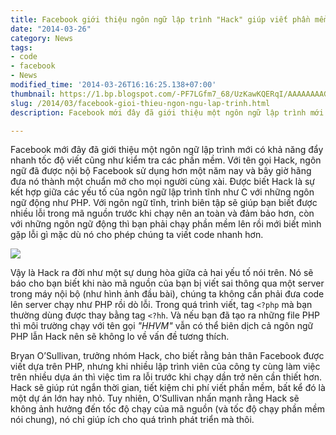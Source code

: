 ```yaml
---
title: Facebook giới thiệu ngôn ngữ lập trình "Hack" giúp viết phần mềm nhanh hơn
date: "2014-03-26"
category: News
tags:
- code
- facebook
- News
modified_time: '2014-03-26T16:16:25.138+07:00'
thumbnail: https://1.bp.blogspot.com/-PF7LGfm7_68/UzKawKQERqI/AAAAAAAAGe4/OxfzzOKWb04/s1600/2442182_Facebook_Hack.png
slug: /2014/03/facebook-gioi-thieu-ngon-ngu-lap-trinh.html
description: Facebook mới đây đã giới thiệu một ngôn ngữ lập trình mới có khả năng đẩy nhanh tốc độ viết cũng như kiểm tra các phần mềm. Với tên gọi Hack, ngôn ngữ đã được nội bộ Facebook sử dụng hơn một năm nay và bây giờ hãng đưa nó thành một chuẩn mở cho mọi người cùng xài.

---
```


Facebook mới đây đã giới thiệu một ngôn ngữ lập trình mới có khả năng đẩy nhanh tốc độ viết cũng như kiểm tra các phần mềm. Với tên gọi Hack, ngôn ngữ đã được nội bộ Facebook sử dụng hơn một năm nay và bây giờ hãng đưa nó thành một chuẩn mở cho mọi người cùng xài.
 Được biết Hack là sự kết hợp giữa các yếu tố của ngôn ngữ lập trình tĩnh như C với những ngôn ngữ động như PHP. Với ngôn ngữ tĩnh, trình biên tập sẽ giúp bạn biết được nhiều lỗi trong mã nguồn trước khi chạy nên an toàn và đảm bảo hơn, còn với những ngôn ngữ động thì bạn phải chạy phần mềm lên rồi mới biết mình gặp lỗi gì mặc dù nó cho phép chúng ta viết code nhanh hơn.

![](https://1.bp.blogspot.com/-PF7LGfm7_68/UzKawKQERqI/AAAAAAAAGe4/OxfzzOKWb04/s1600/2442182_Facebook_Hack.png)

Vậy là Hack ra đời như một sự dung hòa giữa cả hai yếu tố nói trên. Nó sẽ báo cho bạn biết khi nào mã nguồn của bạn bị viết sai thông qua một server trong máy nội bộ (như hình ảnh đầu bài), chúng ta không cần phải đưa code lên server chạy như PHP rồi dò lỗi. Trong quá trình viết, tag `<?php` mà bạn thường dùng được thay bằng tag `<?hh`. Và nếu bạn đã tạo ra những file PHP thì môi trường chạy với tên gọi *"HHVM"* vẫn có thể biên dịch cả ngôn ngữ PHP lẫn Hack nên sẽ không lo về vấn đề tương thích.

Bryan O’Sullivan, trưởng nhóm Hack, cho biết rằng bản thân Facebook được viết dựa trên PHP, nhưng khi nhiều lập trình viên của công ty cùng làm việc trên nhiều dựa án thì việc tìm ra lỗi trước khi chạy dần trở nên cần thiết hơn. Hack sẽ giúp rút ngắn thời gian, tiết kiệm chi phí viết phần mềm, bất kể đó là một dự án lớn hay nhỏ. Tuy nhiên, O’Sullivan nhấn mạnh rằng Hack sẽ không ảnh hưởng đến tốc độ chạy của mã nguồn (và tốc độ chạy phần mềm nói chung), nó chỉ giúp ích cho quá trình phát triển mà thôi.
